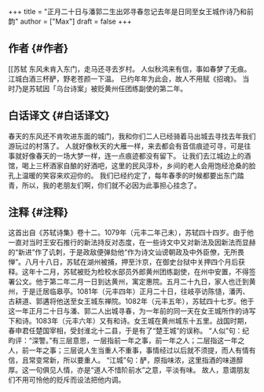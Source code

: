 +++
title = "正月二十日与潘郭二生出郊寻春忽记去年是日同至女王城作诗乃和前韵"
author = ["Max"]
draft = false
+++

## 作者 {#作者}

[[苏轼
东风未肯入东门，走马还寻去岁村。
人似秋鸿来有信，事如春梦了无痕。
江城白酒三杯酽，野老苍颜一下温。
已约年年为此会，故人不用赋《招魂》。
当时乃是苏轼因「乌台诗案」被贬黄州任团练副使的第二年。


## 白话译文 {#白话译文}

春天的东风还不肯吹进东面的城门，我和你们二人已经骑着马出城去寻找去年我们游玩过的村落了。
人就好像秋天的大雁一样，来去都会有音信痕迹可寻，可是往事就好像春天的一场大梦一样，连一点痕迹都没有留下。
让我们去江城边上的酒馆，喝上三杯酒家自酿的好酒吧，这里的民风淳朴，乡间的老人会用饱经沧桑的脸孔上温暖的笑容来欢迎你的。
我们已经约定了，每年春季的时候都要出东门踏青，所以，我的老朋友们啊，你们就不必因为此事担心挂念了。


## 注释 {#注释}

这首出自《苏轼诗集》卷十二。1079年（元丰二年己未），苏轼四十四岁。由于他一直对当时王安石推行的新法持反对态度，在一些诗文中又对新法及因新法而显赫的“新进”作了讥刺，于是政敌便弹劾他“作为诗文讪谤朝政及中外臣僚，无所畏惮”。八月十八日，苏轼在湖州被捕，押至汴京，在御史台狱中关押四个月后获释。这年十二月，苏轼被贬为检校水部员外郎黄州团练副使，在州中安置，不得签署公文。他于第二年二月一日到达黄州，寓定惠院。五月二十九日，家人也迁到黄州，于是迁居临皋亭。1081年（元丰四年）正月二十日，往岐亭访陈慥，潘丙、古耕道、郭遘将他送至女王城东禅院。1082年（元丰五年），苏轼四十七岁。他于这一年正月二十日与潘、郭二人出城寻春，为一年前的同一天在女王城所作的诗写下和诗。1083年（元丰六年）又有和诗。女王城在黄州城东十五里。战国时期，春申君任楚国宰相，受封淮北十二县，于是有了“楚王城”的误称。
“人似”句：纪昀评：“深警。”有三层意思，一层指前一年之事，前一年之人；二层指这一年之人，前一年之事；三层说人生当重人不重事，事情经过以后就不须提，而人有情有信，且常变常新，所以要重人。
“江城”句：酽，原指味浓，这里指酒的味道醇厚。这一句俱见人情，亦是“道人不惜阶前水”之意，平淡有味。
故人，意谓朋友们不用可怜他的贬斥而设法把他内调。
